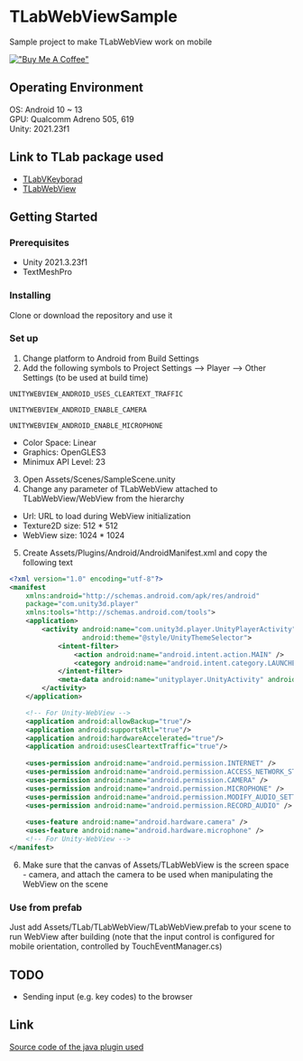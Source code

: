 # TLabWebViewSample
Sample project to make TLabWebView work on mobile

[!["Buy Me A Coffee"](https://www.buymeacoffee.com/assets/img/custom_images/orange_img.png)](https://www.buymeacoffee.com/tlabaltoh)

## Operating Environment
OS: Android 10 ~ 13  
GPU: Qualcomm Adreno 505, 619  
Unity: 2021.23f1  

## Link to TLab package used
- [TLabVKeyborad](https://github.com/TLabAltoh/TLabVKeyborad)
- [TLabWebView](https://github.com/TLabAltoh/TLabWebView)

## Getting Started

### Prerequisites
- Unity 2021.3.23f1
- TextMeshPro

### Installing
Clone or download the repository and use it

### Set up
1. Change platform to Android from Build Settings  
2. Add the following symbols to Project Settings --> Player --> Other Settings (to be used at build time)  
```
UNITYWEBVIEW_ANDROID_USES_CLEARTEXT_TRAFFIC
```
```
UNITYWEBVIEW_ANDROID_ENABLE_CAMERA
```
```
UNITYWEBVIEW_ANDROID_ENABLE_MICROPHONE
```
- Color Space: Linear
- Graphics: OpenGLES3
- Minimux API Level: 23 
3. Open Assets/Scenes/SampleScene.unity
4. Change any parameter of TLabWebView attached to TLabWebView/WebView from the hierarchy  
- Url: URL to load during WebView initialization
- Texture2D size: 512 * 512
- WebView size: 1024 * 1024
5. Create Assets/Plugins/Android/AndroidManifest.xml and copy the following text
```xml
<?xml version="1.0" encoding="utf-8"?>
<manifest
    xmlns:android="http://schemas.android.com/apk/res/android"
    package="com.unity3d.player"
    xmlns:tools="http://schemas.android.com/tools">
    <application>
        <activity android:name="com.unity3d.player.UnityPlayerActivity"
                  android:theme="@style/UnityThemeSelector">
            <intent-filter>
                <action android:name="android.intent.action.MAIN" />
                <category android:name="android.intent.category.LAUNCHER" />
            </intent-filter>
            <meta-data android:name="unityplayer.UnityActivity" android:value="true" />
        </activity>
    </application>

	<!-- For Unity-WebView -->
	<application android:allowBackup="true"/>
	<application android:supportsRtl="true"/>
	<application android:hardwareAccelerated="true"/>
	<application android:usesCleartextTraffic="true"/>
	
	<uses-permission android:name="android.permission.INTERNET" />
	<uses-permission android:name="android.permission.ACCESS_NETWORK_STATE"/>
	<uses-permission android:name="android.permission.CAMERA" />
	<uses-permission android:name="android.permission.MICROPHONE" />
	<uses-permission android:name="android.permission.MODIFY_AUDIO_SETTINGS" />
	<uses-permission android:name="android.permission.RECORD_AUDIO" />
	
	<uses-feature android:name="android.hardware.camera" />
	<uses-feature android:name="android.hardware.microphone" />
	<!-- For Unity-WebView -->
</manifest>
```
6. Make sure that the canvas of Assets/TLabWebView is the screen space - camera, and attach the camera to be used when manipulating the WebView on the scene

### Use from prefab
Just add Assets/TLab/TLabWebView/TLabWebView.prefab to your scene to run WebView after building (note that the input control is configured for mobile orientation, controlled by TouchEventManager.cs)

## TODO
- Sending input (e.g. key codes) to the browser

## Link
[Source code of the java plugin used](https://github.com/TLabAltoh/TLabWebViewPlugin)
